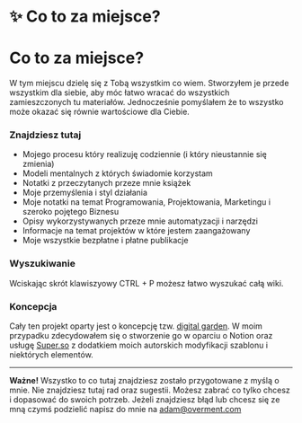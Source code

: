 # ✨ Co to za miejsce?

# Co to za miejsce?

W tym miejscu dzielę się z Tobą wszystkim co wiem. Stworzyłem je przede wszystkim dla siebie, aby móc łatwo wracać do wszystkich zamieszczonych tu materiałów. Jednocześnie pomyślałem że to wszystko może okazać się równie wartościowe dla Ciebie.

### Znajdziesz tutaj

-   Mojego procesu który realizuję codziennie (i który nieustannie się zmienia)
-   Modeli mentalnych z których świadomie korzystam
-   Notatki z przeczytanych przeze mnie książek
-   Moje przemyślenia i styl działania
-   Moje notatki na temat Programowania, Projektowania, Marketingu i szeroko pojętego Biznesu
-   Opisy wykorzystywanych przeze mnie automatyzacji i narzędzi
-   Informacje na temat projektów w które jestem zaangażowany
-   Moje wszystkie bezpłatne i płatne publikacje

### Wyszukiwanie

Wciskając skrót klawiszyowy CTRL + P możesz łatwo wyszukać całą wiki.

### **Koncepcja**

Cały ten projekt oparty jest o koncepcję tzw. [digital garden](https://joelhooks.com/digital-garden). W moim przypadku zdecydowałem się o stworzenie go w oparciu o Notion oraz usługę [Super.so](http://super.so) z dodatkiem moich autorskich modyfikacji szablonu i niektórych elementów.

---

**Ważne!** Wszystko to co tutaj znajdziesz zostało przygotowane z myślą o mnie. Nie znajdziesz tutaj rad oraz sugestii. Możesz zabrać co tylko chcesz i dopasować do swoich potrzeb. Jeżeli znajdziesz błąd lub chcesz się ze mną czymś podzielić napisz do mnie na [adam@overment.com](mailto:adam@overment.com)
